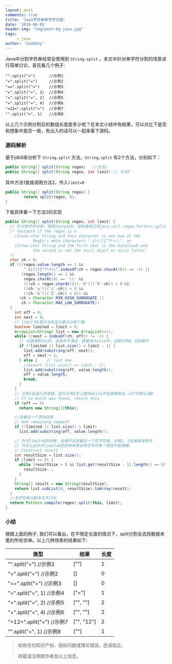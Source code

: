 ```yaml
---
layout: post
comments: true
title: 'Java字符串单字符分割'
date: '2019-06-05'
header-img: "img/post-bg-java.jpg"
tags:
     - java
author: 'Codeboy'
---
```


Java中分割字符串经常会使用到 `String.split` ，本文中针对单字符分割的场景进行简单讨论，首先看几个例子:

```nohighlight
"".split("=")      //示例1
"=".split("=")     //示例2
"==".split("=")    //示例3
"=".split("=", 1)  //示例4
"=".split("=", 2)  //示例5
"=".split("=", 4)  //示例6
"=12=".split("=")  //示例7
"".split("=", 1)   //示例8
```

以上几个示例分割后的数组长度是多少呢？在本文小结中有结果，可以对比下是否和想象中是否一致，有出入的话可以一起来看下源码。

### 源码解析

基于jdk8来分析下 `String.split` 方法，`String.split`  有2个方法，分别如下：

```java
public String[] split(String regex)   //方法1
public String[] split(String regex, int limit) // 方法2
```

其中方法1直接调用方法2，传入`limit=0`

```java
public String[] split(String regex) {
        return split(regex, 0);
}
```

下面具体看一下方法2的实现

```java
public String[] split(String regex, int limit) {
  // 针对单字符分割，使用fastpath，没有使用正则java.util.regex.Pattern.split方法
  /* fastpath if the regex is a
    (1)one-char String and this character is not one of the
            RegEx's meta characters ".$|()[{^?*+\\", or
    (2)two-char String and the first char is the backslash and
            the second is not the ascii digit or ascii letter.
  */
  char ch = 0;
  if (((regex.value.length == 1 &&
        ".$|()[{^?*+\\".indexOf(ch = regex.charAt(0)) == -1) ||
       (regex.length() == 2 &&
        regex.charAt(0) == '\\' &&
        (((ch = regex.charAt(1))-'0')|('9'-ch)) < 0 &&
        ((ch-'a')|('z'-ch)) < 0 &&
        ((ch-'A')|('Z'-ch)) < 0)) &&
      (ch < Character.MIN_HIGH_SURROGATE ||
       ch > Character.MAX_LOW_SURROGATE))
  {
    int off = 0;
    int next = 0;
    // limit为0表示没有显示最大分割个数
    boolean limited = limit > 0;
    ArrayList<String> list = new ArrayList<>();
    while ((next = indexOf(ch, off)) != -1) {
      // 长度限制为1时，该条件不满足，直接进入else中，也即示例4、8的操作
      if (!limited || list.size() < limit - 1) {
        list.add(substring(off, next));
        off = next + 1;
      } else {    // last one
        //assert (list.size() == limit - 1);
        list.add(substring(off, value.length));
        off = value.length;
        break;
      }
    }
    // 示例1会进入的逻辑，因为示例1在上面的while中会直接跳出，off时默认值0
    // If no match was found, return this
    if (off == 0)
      return new String[]{this};

    //将最后一个添加进来
    // Add remaining segment
    if (!limited || list.size() < limit)
      list.add(substring(off, value.length));

    // 针对limit=0的场景，会循环去除最后一个空字符串，示例2、3会触发该条件
    // 为什么会针对limit=0的这种场景去除空字符串？感觉不能理解。
    // Construct result
    int resultSize = list.size();
    if (limit == 0) {
      while (resultSize > 0 && list.get(resultSize - 1).length() == 0) {
        resultSize--;
      }
    }
    String[] result = new String[resultSize];
    return list.subList(0, resultSize).toArray(result);
  }
  //多字符串分割本文不讨论
  return Pattern.compile(regex).split(this, limit);
}
```



### 小结

根据上面的例子, 我们可以看出，在不限定长度的情况下，split分割会去除数据末尾的所有空串。以上几种场景的结果如下:

| 类型                       | 结果       | 长度 |
| -------------------------- | ---------- | ---- |
| "".split("=")  //示例1     | [""]       | 1    |
| "=".split("=")  //示例2    | []         | 0    |
| "==".split("=")  //示例3   | []         | 0    |
| "=".split("=", 1)  //示例4 | ["="]      | 1    |
| "=".split("=", 2)  //示例5 | ["", ""]   | 2    |
| "=".split("=", 4)  //示例6 | ["", ""]   | 2    |
| "=12=".split("=")  //示例7 | ["", "12"] | 2    |
| "".split("=", 1)  //示例8  | [""]       | 1    |


> 如有任何知识产权、版权问题或理论错误，还请指正。
>
> 转载请注明原作者及以上信息。
